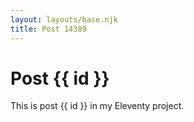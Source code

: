 ```yaml
---
layout: layouts/base.njk
title: Post 14389
---
```


# Post {{ id }}

This is post {{ id }} in my Eleventy project.
